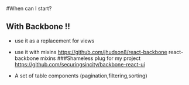 #When can I start?

## With Backbone !!
* use it as a replacement for views
* use it with mixins  https://github.com/jhudson8/react-backbone react-backbone mixins
###Shameless plug for my project<!-- .element: class="fragment" data-fragment-index="1" -->
 https://github.com/securingsincity/backbone-react-ui<!-- .element: class="fragment" data-fragment-index="1" -->

 * A set of table components (pagination,filtering,sorting)<!-- .element: class="fragment" data-fragment-index="1" --> 